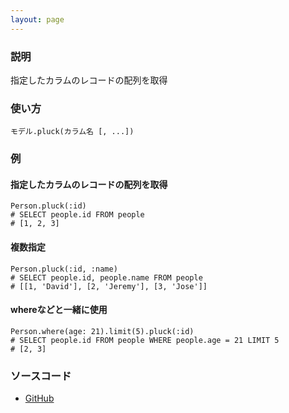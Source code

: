 ```yaml
---
layout: page
---
```

### 説明
指定したカラムのレコードの配列を取得

### 使い方
    モデル.pluck(カラム名 [, ...])

### 例
#### 指定したカラムのレコードの配列を取得
    Person.pluck(:id)
    # SELECT people.id FROM people
    # [1, 2, 3]

#### 複数指定
    Person.pluck(:id, :name)
    # SELECT people.id, people.name FROM people
    # [[1, 'David'], [2, 'Jeremy'], [3, 'Jose']]

#### whereなどと一緒に使用
    Person.where(age: 21).limit(5).pluck(:id)
    # SELECT people.id FROM people WHERE people.age = 21 LIMIT 5
    # [2, 3]

### ソースコード
* [GitHub](https://github.com/rails/rails/blob/f33d52c95217212cbacc8d5e44b5a8e3cdc6f5b3/activerecord/lib/active_record/relation/calculations.rb#L181)